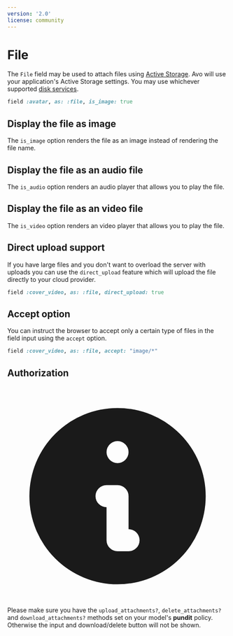 ```yaml
---
version: '2.0'
license: community
---
```


# File

The `File` field may be used to attach files using [Active Storage](https://edgeguides.rubyonrails.org/active_storage_overview.html). Avo will use your application's Active Storage settings. You may use whichever supported [disk services](https://edgeguides.rubyonrails.org/active_storage_overview.html#disk-service).

```ruby
field :avatar, as: :file, is_image: true
```

## Display the file as image

The `is_image` option renders the file as an image instead of rendering the file name.

## Display the file as an audio file

The `is_audio` option renders an audio player that allows you to play the file.

## Display the file as an video file

The `is_video` option renders an video player that allows you to play the file.

## Direct upload support

If you have large files and you don't want to overload the server with uploads you can use the `direct_upload` feature which will upload the file directly to your cloud provider.

<!-- @todo: add links to avodemo page, avodemo source code, rails docs and demo video -->

```ruby
field :cover_video, as: :file, direct_upload: true
```

## Accept option

You can instruct the browser to accept only a certain type of files in the field input using the `accept` option.

```ruby
field :cover_video, as: :file, accept: "image/*"
```

## Authorization

<div class="rounded-md bg-blue-50 p-4">
  <div class="flex">
    <div class="flex-shrink-0">
      <svg class="h-5 w-5 text-blue-400" xmlns="http://www.w3.org/2000/svg" viewBox="0 0 20 20" fill="currentColor">
        <path fill-rule="evenodd" d="M18 10a8 8 0 11-16 0 8 8 0 0116 0zm-7-4a1 1 0 11-2 0 1 1 0 012 0zM9 9a1 1 0 000 2v3a1 1 0 001 1h1a1 1 0 100-2v-3a1 1 0 00-1-1H9z" clip-rule="evenodd" />
      </svg>
    </div>
    <div class="ml-3 flex-1 md:flex md:justify-between">
      <div class="text-sm leading-5 text-blue-700">
         Please make sure you have the <code>upload_attachments?</code>, <code>delete_attachments?</code> and <code>download_attachments?</code> methods set on your model's <strong>pundit</strong> policy. Otherwise the input and download/delete button will not be shown.
      </div>
    </div>
  </div>
</div>
